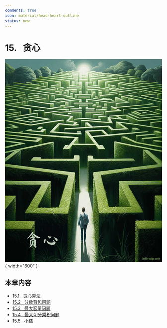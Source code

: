 ```yaml
---
comments: true
icon: material/head-heart-outline
status: new
---
```


# 15. &nbsp; 贪心

<div class="center-table" markdown>

![贪心](../assets/covers/chapter_greedy.jpg){ width="600" }

</div>

## 本章内容

- [15.1 &nbsp; 贪心算法](https://www.hello-algo.com/chapter_greedy/greedy_algorithm/)
- [15.2 &nbsp; 分数背包问题](https://www.hello-algo.com/chapter_greedy/fractional_knapsack_problem/)
- [15.3 &nbsp; 最大容量问题](https://www.hello-algo.com/chapter_greedy/max_capacity_problem/)
- [15.4 &nbsp; 最大切分乘积问题](https://www.hello-algo.com/chapter_greedy/max_product_cutting_problem/)
- [15.5 &nbsp; 小结](https://www.hello-algo.com/chapter_greedy/summary/)
